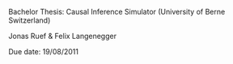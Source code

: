 Bachelor Thesis: Causal Inference Simulator (University of Berne Switzerland)  
  
Jonas Ruef & Felix Langenegger    

Due date: 19/08/2011